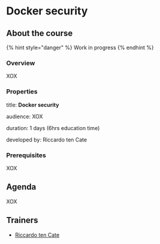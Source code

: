 # Docker security

## About the course

{% hint style="danger" %}
Work in progress
{% endhint %}

### Overview

XOX

### Properties

title: **Docker security**

audience: XOX

duration: 1 days \(6hrs education time\)

developed by: Riccardo ten Cate

### Prerequisites

XOX

## Agenda

XOX

## Trainers

* [Riccardo ten Cate](../trainers/riccardo-ten-cate.md)

